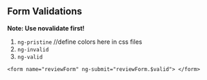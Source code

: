 ## Form Validations

**Note: Use novalidate first!**

1. `ng-pristine`  //define colors here in css files
2. `ng-invalid`
3. `ng-valid`

```
<form name="reviewForm" ng-submit="reviewForm.$valid"> </form>
```